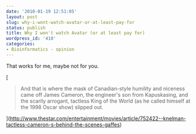 ```yaml
---
date: '2010-01-19 12:51:05'
layout: post
slug: why-i-wont-watch-avatar-or-at-least-pay-for
status: publish
title: Why I won't watch Avatar (or at least pay for)
wordpress_id: '410'
categories:
- Bioinformatics - opinion
---
```


That works for me, maybe not for you.

[

> And that is where the mask of Canadian-style humility and niceness came off James Cameron, the engineer's son from Kapuskasing, and the scarily arrogant, tactless King of the World (as he called himself at the 1998 Oscar show) slipped out.

](http://www.thestar.com/entertainment/movies/article/752422--knelman-tactless-cameron-s-behind-the-scenes-gaffes)


